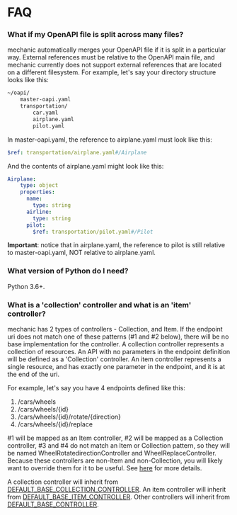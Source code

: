 # FAQ
### What if my OpenAPI file is split across many files?
mechanic automatically merges your OpenAPI file if it is split in a particular way. External references must be relative
to the OpenAPI main file, and mechanic currently does not support external references that are located on a different
filesystem. For example, let's say your directory structure looks like this:
```bash
~/oapi/
    master-oapi.yaml
    transportation/
        car.yaml
        airplane.yaml
        pilot.yaml
```
In master-oapi.yaml, the reference to airplane.yaml must look like this:
```yaml
$ref: transportation/airplane.yaml#/Airplane
```
And the contents of airplane.yaml might look like this:
```yaml
Airplane:
    type: object
    properties:
      name:
        type: string
      airline:
        type: string
      pilot:
        $ref: transportation/pilot.yaml#/Pilot
```
**Important**: notice that in airplane.yaml, the reference to pilot is still relative to master-oapi.yaml, NOT relative 
to airplane.yaml.

### What version of Python do I need?
Python 3.6+.

### What is a 'collection' controller and what is an 'item' controller?
mechanic has 2 types of controllers - Collection, and Item. If the endpoint uri does not match one of these patterns (#1 and #2 below), 
there will be no base implementation for the controller. A collection controller represents a collection of resources. 
An API with no parameters in the endpoint definition will be defined as a 'Collection' controller. An item controller 
represents a single resource, and has exactly one parameter in the endpoint, and it is at the end of the uri.

For example, let's say you have 4 endpoints defined like this:

1) /cars/wheels
2) /cars/wheels/{id}
3) /cars/wheels/{id}/rotate/{direction}
4) /cars/wheels/{id}/replace

\#1 will be mapped as an Item controller, \#2 will be mapped as a Collection controller, \#3 and \#4 do not match an Item
or Collection pattern, so they will be named WheelRotatedirectionController and WheelReplaceController. Because these
controllers are non-Item and non-Collection, you will likely want to override them for it to be useful. See
[here](mechanicfile-reference.md#override_controller_for_uri) for more details.  

A collection controller will inherit from 
[DEFAULT_BASE_COLLECTION_CONTROLLER](mechanicfile-reference.md#default_base_collection_controller). An item controller 
will inherit from [DEFAULT_BASE_ITEM_CONTROLLER](mechanicfile-reference.md#default_base_item_controller). Other 
controllers will inherit from [DEFAULT_BASE_CONTROLLER](mechanicfile-reference.md#default_base_controller).
